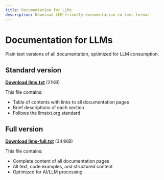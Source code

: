 ```yaml
---
title: Documentation for LLMs
description: Download LLM-friendly documentation in text format
---
```


# Documentation for LLMs

Plain text versions of all documentation, optimized for LLM consumption.

## Standard version

**[Download llms.txt](/llms.txt)** (21KB)

This file contains:

- Table of contents with links to all documentation pages
- Brief descriptions of each section
- Follows the llmstxt.org standard

## Full version

**[Download llms-full.txt](/llms-full.txt)** (344KB)

This file contains:

- Complete content of all documentation pages
- All text, code examples, and structured content
- Optimized for AI/LLM processing

